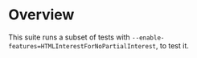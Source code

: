 # Overview

This suite runs a subset of tests with `--enable-features=HTMLInterestForNoPartialInterest`,
to test it.
